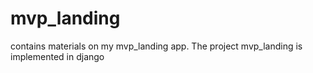 # mvp_landing
contains materials on my mvp_landing app. The project mvp_landing is implemented in django
